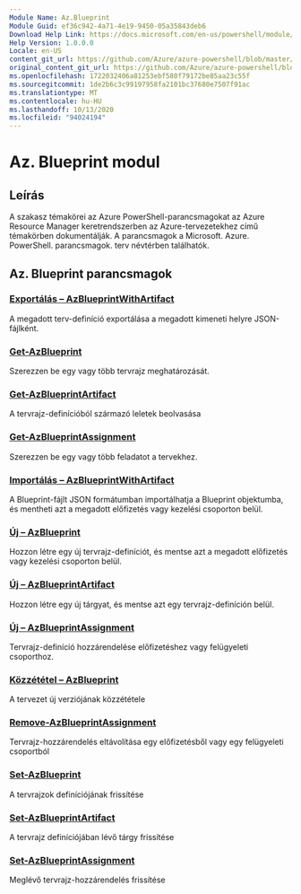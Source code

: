 ```yaml
---
Module Name: Az.Blueprint
Module Guid: ef36c942-4a71-4e19-9450-05a35843deb6
Download Help Link: https://docs.microsoft.com/en-us/powershell/module/az.blueprint
Help Version: 1.0.0.0
Locale: en-US
content_git_url: https://github.com/Azure/azure-powershell/blob/master/src/Blueprint/Blueprint/help/Az.Blueprint.md
original_content_git_url: https://github.com/Azure/azure-powershell/blob/master/src/Blueprint/Blueprint/help/Az.Blueprint.md
ms.openlocfilehash: 1722032406a81253ebf580f79172be85aa23c55f
ms.sourcegitcommit: 1de2b6c3c99197958fa2101bc37680e7507f91ac
ms.translationtype: MT
ms.contentlocale: hu-HU
ms.lasthandoff: 10/13/2020
ms.locfileid: "94024194"
---
```

# Az. Blueprint modul
## Leírás
A szakasz témakörei az Azure PowerShell-parancsmagokat az Azure Resource Manager keretrendszerben az Azure-tervezetekhez című témakörben dokumentálják. A parancsmagok a Microsoft. Azure. PowerShell. parancsmagok. terv névtérben találhatók.

## Az. Blueprint parancsmagok
### [Exportálás – AzBlueprintWithArtifact](Export-AzBlueprintWithArtifact.md)
A megadott terv-definíció exportálása a megadott kimeneti helyre JSON-fájlként. 

### [Get-AzBlueprint](Get-AzBlueprint.md)
Szerezzen be egy vagy több tervrajz meghatározását.

### [Get-AzBlueprintArtifact](Get-AzBlueprintArtifact.md)
A tervrajz-definícióból származó leletek beolvasása

### [Get-AzBlueprintAssignment](Get-AzBlueprintAssignment.md)
Szerezzen be egy vagy több feladatot a tervekhez.

### [Importálás – AzBlueprintWithArtifact](Import-AzBlueprintWithArtifact.md)
A Blueprint-fájlt JSON formátumban importálhatja a Blueprint objektumba, és mentheti azt a megadott előfizetés vagy kezelési csoporton belül.

### [Új – AzBlueprint](New-AzBlueprint.md)
Hozzon létre egy új tervrajz-definíciót, és mentse azt a megadott előfizetés vagy kezelési csoporton belül.

### [Új – AzBlueprintArtifact](New-AzBlueprintArtifact.md)
Hozzon létre egy új tárgyat, és mentse azt egy tervrajz-definíción belül.

### [Új – AzBlueprintAssignment](New-AzBlueprintAssignment.md)
Tervrajz-definíció hozzárendelése előfizetéshez vagy felügyeleti csoporthoz.

### [Közzététel – AzBlueprint](Publish-AzBlueprint.md)
A tervezet új verziójának közzététele

### [Remove-AzBlueprintAssignment](Remove-AzBlueprintAssignment.md)
Tervrajz-hozzárendelés eltávolítása egy előfizetésből vagy egy felügyeleti csoportból

### [Set-AzBlueprint](Set-AzBlueprint.md)
A tervrajzok definíciójának frissítése

### [Set-AzBlueprintArtifact](Set-AzBlueprintArtifact.md)
A tervrajz definíciójában lévő tárgy frissítése

### [Set-AzBlueprintAssignment](Set-AzBlueprintAssignment.md)
Meglévő tervrajz-hozzárendelés frissítése

